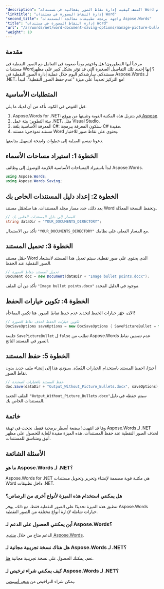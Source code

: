 ```yaml
---
"description": "اكتشف كيفية إدارة نقاط الصور بفعالية في مستندات Word باستخدام Aspose.Words لـ .NET. يرشدك هذا الدليل الشامل إلى خطوات إعداد بيئتك وتكوين خيارات الحفظ."
"linktitle": "إدارة النقاط المصورة في مستندات Word"
"second_title": "واجهة برمجة تطبيقات معالجة المستندات Aspose.Words"
"title": "إدارة النقاط المصورة في مستندات Word"
"url": "/ar/words/net/word-document-saving-options/manage-picture-bullet/"
"weight": 10
---
```


## مقدمة

مرحباً أيها المطورون! هل واجهتم يوماً صعوبة في التعامل مع الصور النقطية في مستندات Word؟ إنها إحدى تلك التفاصيل الصغيرة التي قد تؤثر بشكل كبير على مظهر مستندكم. سأرشدكم اليوم خلال عملية إدارة الصور النقطية في Aspose.Words لـ .NET، مع التركيز تحديداً على ميزة "عدم حفظ الصور النقطية". لنبدأ!

## المتطلبات الأساسية

قبل الغوص في الكود، تأكد من أن لديك ما يلي:

1. Aspose.Words for .NET: قم بتنزيل هذه المكتبة القوية وتثبيتها من [موقع Aspose](https://releases.aspose.com/words/net/).
2. بيئة التطوير: بيئة عمل .NET، مثل Visual Studio.
3. المعرفة الأساسية بلغة C#: ستكون المعرفة ببرمجة C# مفيدة.
4. مستند نموذجي: مستند Word يحتوي على نقاط صور للاختبار.

دعونا نقسم العملية إلى خطوات واضحة لتسهيل متابعتها.

## الخطوة 1: استيراد مساحات الأسماء

ابدأ باستيراد المساحات الأساسية اللازمة للوصول إلى وظائف Aspose.Words.

```csharp
using Aspose.Words;
using Aspose.Words.Saving;
```

## الخطوة 2: إعداد دليل المستندات الخاص بك

بعد ذلك، حدد مسار مجلد المستندات. هنا ستُحمّل مستند Word وتحفظ النسخة المعدّلة.

```csharp
// المسار إلى دليل المستندات الخاص بك
string dataDir = "YOUR_DOCUMENTS_DIRECTORY";
```

تأكد من الاستبدال `"YOUR_DOCUMENTS_DIRECTORY"` مع المسار الفعلي على نظامك.

## الخطوة 3: تحميل المستند

حمّل مستند Word الذي يحتوي على صور نقطية. سيتم تعديل هذا المستند لاستبعاد الصور النقطية عند الحفظ.

```csharp
// تحميل المستند بنقاط الصورة
Document doc = new Document(dataDir + "Image bullet points.docx");
```

تأكد من أن الملف `"Image bullet points.docx"` موجود في الدليل المحدد.

## الخطوة 4: تكوين خيارات الحفظ

الآن، جهّز خيارات الحفظ لتحديد عدم حفظ نقاط الصور. هنا تكمن المفاجأة!

```csharp
// تكوين خيارات الحفظ لحذف نقاط الصورة
DocSaveOptions saveOptions = new DocSaveOptions { SavePictureBullet = false };
```

جلسة `SavePictureBullet` ل `false` تطلب من Aspose.Words عدم تضمين نقاط الصور في المستند الناتج.

## الخطوة 5: حفظ المستند

أخيرًا، احفظ المستند باستخدام الخيارات المُعدّة. سيؤدي هذا إلى إنشاء ملف جديد بدون نقاط الصور.

```csharp
// حفظ المستند بالخيارات المحددة
doc.Save(dataDir + "Output_Without_Picture_Bullets.docx", saveOptions);
```

الملف الجديد `"Output_Without_Picture_Bullets.docx"`سيتم حفظه في دليل المستندات الخاص بك.

## خاتمة

وها قد انتهيت! ببضعة أسطر برمجية فقط، نجحت في تهيئة Aspose.Words لـ .NET لحذف الصور النقطية عند حفظ المستندات. هذه الميزة مفيدة للغاية للحصول على مظهر أنيق ومتناسق للمستندات.

## الأسئلة الشائعة

### ما هو Aspose.Words لـ .NET؟
Aspose.Words for .NET هي مكتبة قوية مصممة لإنشاء وتحرير وتحويل مستندات Word داخل تطبيقات .NET.

### هل يمكنني استخدام هذه الميزة لأنواع أخرى من الرصاص؟
تنطبق هذه الميزة تحديدًا على الصور النقطية فقط. مع ذلك، يوفر Aspose.Words خيارات شاملة لإدارة أنواع مختلفة من الصور النقطية.

### أين يمكنني الحصول على الدعم لـ Aspose.Words؟
الدعم متاح من خلال [منتدى Aspose.Words](https://forum.aspose.com/c/words/8).

### هل هناك نسخة تجريبية مجانية لـ Aspose.Words لـ .NET؟
نعم، يمكنك الحصول على نسخة تجريبية مجانية [هنا](https://releases.aspose.com/).

### كيف يمكنني شراء ترخيص لـ Aspose.Words لـ .NET؟
يمكن شراء التراخيص من [متجر أسبوس](https://purchase.aspose.com/buy).
